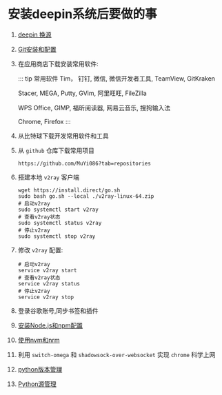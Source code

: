 # 安装deepin系统后要做的事

1. [deepin 换源](/Docs/Linux/Deepin/deepin换源)

1. [Git安装和配置](/Docs/Git/Git安装和配置)

1. 在应用商店下载安装常用软件:

    ::: tip 常用软件
    Tim， 钉钉, 微信, 微信开发者工具, TeamView, GitKraken
    
    Stacer, MEGA, Putty, GVim, 阿里旺旺, FileZilla
    
    WPS Office, GIMP, 福昕阅读器, 网易云音乐, 搜狗输入法
    
    Chrome, Firefox
    :::

1. 从比特球下载开发常用软件和工具

1. 从 `github` 仓库下载常用项目
    ```shell
    https://github.com/MuYi086?tab=repositories
    ```

1. 搭建本地 `v2ray` 客户端
    ```shell
    wget https://install.direct/go.sh
    sudo bash go.sh --local ./v2ray-linux-64.zip
    # 启动v2ray
    sudo systemctl start v2ray
    # 查看v2ray状态
    sudo systemctl status v2ray
    # 停止v2ray
    sudo systemctl stop v2ray
    ```

1. 修改 `v2ray` 配置:
    ```shell
    # 启动v2ray
    service v2ray start
    # 查看v2ray状态
    service v2ray status
    # 停止v2ray
    service v2ray stop
    ```

1. 登录谷歌账号,同步书签和插件

1. [安装Node.js和npm配置](/Docs/Node/安装Node.js和npm配置)

1. [使用nvm和nrm](/Docs/Node/使用nvm和nrm)


1. 利用 `switch-omega` 和 `shadowsock-over-websocket` 实现 `chrome` 科学上网

1. [python版本管理](/Docs/Python/Python版本管理)

1. [Python源管理](/Docs/Python/Python源管理)